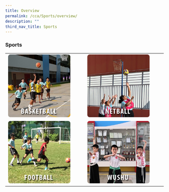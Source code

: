 ```yaml
---
title: Overview
permalink: /cca/Sports/overview/
description: ""
third_nav_title: Sports
---
```

### Sports

|  |  |
|---|---|
| <a href="https://staging.d1rxw6jlar8egk.amplifyapp.com/cca/Sports/basketball/"><img style="width:85%" src="/images/cca9.png"></a> | <a href="https://staging.d1rxw6jlar8egk.amplifyapp.com/cca/Sports/netball/"><img style="width:85%" src="/images/cca10.png"></a> |
| <a href="https://staging.d1rxw6jlar8egk.amplifyapp.com/cca/Sports/football/"><img style="width:85%" src="/images/cca11.png"></a> | <a href="https://staging.d1rxw6jlar8egk.amplifyapp.com/cca/Sports/wushu/"><img style="width:85%" src="/images/cca12.png"></a> |